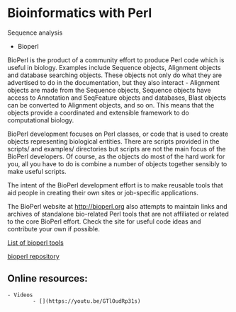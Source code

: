 # Bioinformatics with Perl


Sequence analysis

- Bioperl

BioPerl is the product of a community effort to produce Perl code which is useful in biology. Examples include Sequence objects, Alignment objects and database searching objects. These objects not only do what they are advertised to do in the documentation, but they also interact - Alignment objects are made from the Sequence objects, Sequence objects have access to Annotation and SeqFeature objects and databases, Blast objects can be converted to Alignment objects, and so on. This means that the objects provide a coordinated and extensible framework to do computational biology.

BioPerl development focuses on Perl classes, or code that is used to create objects representing biological entities. There are scripts provided in the scripts/ and examples/ directories but scripts are not the main focus of the BioPerl developers. Of course, as the objects do most of the hard work for you, all you have to do is combine a number of objects together sensibly to make useful scripts.

The intent of the BioPerl development effort is to make reusable tools that aid people in creating their own sites or job-specific applications.

The BioPerl website at http://bioperl.org also attempts to maintain links and archives of standalone bio-related Perl tools that are not affiliated or related to the core BioPerl effort. Check the site for useful code ideas and contribute your own if possible.

[List of bioperl tools](https://metacpan.org/dist/BioPerl)

[bioperl repository](https://github.com/bioperl/bioperl-live)

## Online resources:

    - Videos
            - [](https://youtu.be/GTlOudRp31s)

